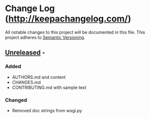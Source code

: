 # Change Log (http://keepachangelog.com/)
All notable changes to this project will be documented in this file.
This project adheres to [Semantic Versioning](http://semver.org/).

## [Unreleased][unreleased1] -
### Added
- AUTHORS.md and content
- CHANGES.md
- CONTRIBUTING.md with sample text

### Changed
- Removed doc strings from wsgi.py

[unreleased1]: https://github.com/adsabs/adsabs-webservices-blueprint/